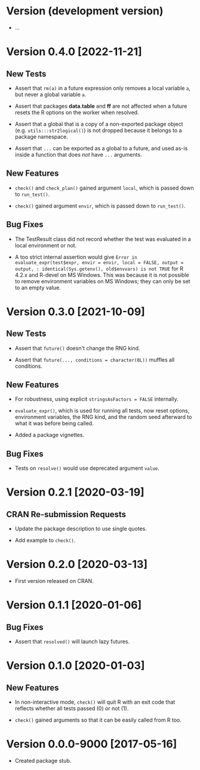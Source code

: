 # Version (development version)

 * ...
 

# Version 0.4.0 [2022-11-21]

## New Tests

 * Assert that `rm(a)` in a future expression only removes a local
   variable `a`, but never a global variable `a`.
   
 * Assert that packages **data.table** and **ff** are not affected
   when a future resets the R options on the worker when resolved.
   
 * Assert that a global that is a copy of a non-exported package
   object (e.g. `utils:::str2logical()`) is not dropped because it
   belongs to a package namespace.

 * Assert that `...` can be exported as a global to a future, and
   used as-is inside a function that does _not_ have `...` arguments.

## New Features

 * `check()` and `check_plan()` gained argument `local`, which is
   passed down to `run_test()`.

 * `check()` gained argument `envir`, which is passed down to
   `run_test()`.

## Bug Fixes

 * The TestResult class did not record whether the test was evaluated
   in a local environment or not.

 * A too strict internal assertion would give `Error in
   evaluate_expr(test$expr, envir = envir, local = FALSE, output =
   output, : identical(Sys.getenv(), old$envvars) is not TRUE` for R
   4.2.x and R-devel on MS Windows.  This was because it is not
   possible to remove environment variables on MS Windows; they can
   only be set to an empty value.
 

# Version 0.3.0 [2021-10-09]

## New Tests

 * Assert that `future()` doesn't change the RNG kind.
 
 * Assert that `future(..., conditions = character(0L))` muffles all
   conditions.

## New Features

 * For robustness, using explicit `stringsAsFactors = FALSE`
   internally.

 * `evaluate_expr()`, which is used for running all tests, now reset
   options, environment variables, the RNG kind, and the random seed
   afterward to what it was before being called.

 * Added a package vignettes.
 
## Bug Fixes

 * Tests on `resolve()` would use deprecated argument `value`.
 

# Version 0.2.1 [2020-03-19]

## CRAN Re-submission Requests

 * Update the package description to use single quotes.

 * Add example to `check()`.


# Version 0.2.0 [2020-03-13]

 * First version released on CRAN.


# Version 0.1.1 [2020-01-06]

## Bug Fixes

 * Assert that `resolved()` will launch lazy futures.


# Version 0.1.0 [2020-01-03]

## New Features

 * In non-interactive mode, `check()` will quit R with an exit code
   that reflects whether all tests passed (0) or not (1).

 * `check()` gained arguments so that it can be easily called from R
   too.


# Version 0.0.0-9000 [2017-05-16]

 * Created package stub.
